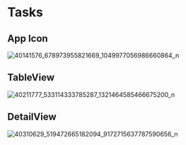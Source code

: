 # Tasks

## App Icon
![40141576_678973955821669_1049977056986660864_n](https://user-images.githubusercontent.com/22837318/44685271-60512580-aa4b-11e8-9732-97bffa9c9a18.jpg)

## TableView
![40211777_533114333785287_1321464585466675200_n](https://user-images.githubusercontent.com/22837318/44685572-0dc43900-aa4c-11e8-9c0b-bdf886975441.png)

## DetailView
![40310629_519472665182094_9172715637787590656_n](https://user-images.githubusercontent.com/22837318/44685574-0ef56600-aa4c-11e8-8242-b7397106111f.png)







